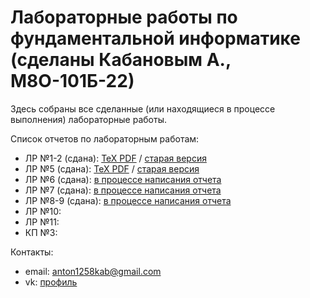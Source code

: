 # Лабораторные работы по фундаментальной информатике (сделаны Кабановым А., М8О-101Б-22)
Здесь собраны все сделанные (или находящиеся в процессе выполнения) лабораторные работы.

Список отчетов по лабораторным работам:
- ЛР №1-2 (сдана): [TeX PDF](https://github.com/anakabanov/FI-labs/blob/main/lab1/lab1.pdf) / [старая версия](https://github.com/anakabanov/FI-labs/blob/main/lab1/lab1_old.pdf)
- ЛР №5 (сдана): [TeX PDF](https://github.com/anakabanov/FI-labs/blob/main/lab5/lab5.pdf) / [старая версия](https://github.com/anakabanov/FI-labs/blob/main/lab5/lab5_old.pdf)
- ЛР №6 (сдана): [в процессе написания отчета](https://github.com/anakabanov/FI-labs/blob/main/lab6/lab6.tex)
- ЛР №7 (сдана): [в процессе написания отчета](https://github.com/anakabanov/FI-labs/blob/main/lab7/lab7.tex)
- ЛР №8-9 (сдана): [в процессе написания отчета](https://github.com/anakabanov/FI-labs/blob/main/lab9/lab9.pdf)
- ЛР №10:
- ЛР №11:
- КП №3:

Контакты:
- email: [anton1258kab@gmail.com](mailto:anton1258kab@gmail.com)
- vk: [профиль](vk.com/en2si)
